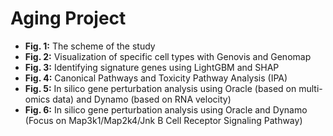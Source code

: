 # Aging Project

- **Fig. 1:** The scheme of the study  
- **Fig. 2:** Visualization of specific cell types with Genovis and Genomap  
- **Fig. 3:** Identifying signature genes using LightGBM and SHAP  
- **Fig. 4:** Canonical Pathways and Toxicity Pathway Analysis (IPA)  
- **Fig. 5:** In silico gene perturbation analysis using Oracle (based on multi-omics data) and Dynamo (based on RNA velocity)  
- **Fig. 6:** In silico gene perturbation analysis using Oracle and Dynamo (Focus on Map3k1/Map2k4/Jnk B Cell Receptor Signaling Pathway)




